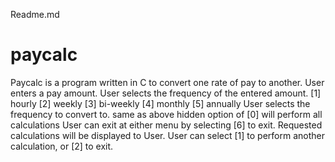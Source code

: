 Readme.md

# paycalc

Paycalc is a program written in C to convert one rate of pay to another.
User enters a pay amount.
User selects the frequency of the entered amount.
    [1] hourly
    [2] weekly
    [3] bi-weekly
    [4] monthly
    [5] annually
User selects the frequency to convert to.
    same as above
    hidden option of [0] will perform all calculations
User can exit at either menu by selecting [6] to exit.
Requested calculations will be displayed to User.
User can select [1] to perform another calculation, or [2] to exit.
